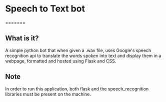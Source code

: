 # Speech to Text bot
=======

## What is it?

A simple python bot that when given a .wav file, uses Google's speech recognition api to translate the words spoken into text and display them in a 
webpage, formatted and hosted using Flask and CSS.


## Note
In order to run this application, both flask and the speech_recognition libraries must be present on the machine.
